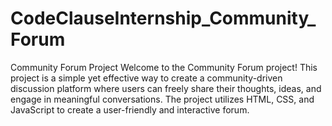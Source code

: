 # CodeClauseInternship_Community_Forum
Community Forum Project
Welcome to the Community Forum project! This project is a simple yet effective way to create a community-driven discussion platform where users can freely share their thoughts, 
ideas, and engage in meaningful conversations. The project utilizes HTML, CSS, and JavaScript to create a user-friendly and interactive forum.
